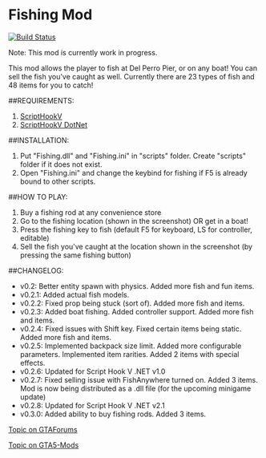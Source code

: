 # Fishing Mod
[![Build Status](https://ci.appveyor.com/api/projects/status/github/LibertyLocked/gtavmod_fishing?branch=master&svg=true)](https://ci.appveyor.com/project/LibertyLocked/gtavmod-fishing)

Note: This mod is currently work in progress.

This mod allows the player to fish at Del Perro Pier, or on any boat! You can sell the fish you've caught as well. Currently there are 23 types of fish and 48 items for you to catch!

##REQUIREMENTS:
1. [ScriptHookV](http://gtaforums.com/topic/788343-vrel-script-hook-v/)
2. [ScriptHookV DotNet](http://gtaforums.com/topic/789907-vrel-community-script-hook-v-net)

##INSTALLATION:
1. Put "Fishing.dll" and "Fishing.ini" in "scripts" folder. Create "scripts" folder if it does not exist. 
2. Open "Fishing.ini" and change the keybind for fishing if F5 is already bound to other scripts. 

##HOW TO PLAY:
1. Buy a fishing rod at any convenience store
2. Go to the fishing location (shown in the screenshot) OR get in a boat! 
3. Press the fishing key to fish (default F5 for keyboard, LS for controller, editable) 
4. Sell the fish you've caught at the location shown in the screenshot (by pressing the same fishing button) 

##CHANGELOG:
- v0.2: Better entity spawn with physics. Added more fish and fun items. 
- v0.2.1: Added actual fish models. 
- v0.2.2: Fixed prop being stuck (sort of). Added more fish and items.
- v0.2.3: Added boat fishing. Added controller support. Added more fish and items.
- v0.2.4: Fixed issues with Shift key. Fixed certain items being static. Added more fish and items.
- v0.2.5: Implemented backpack size limit. Added more configurable parameters. Implemented item rarities. Added 2 items with special effects. 
- v0.2.6: Updated for Script Hook V .NET v1.0
- v0.2.7: Fixed selling issue with FishAnywhere turned on. Added 3 items. Mod is now being distributed as a .dll file (for the upcoming minigame update)
- v0.2.8: Updated for Script Hook V .NET v2.1
- v0.3.0: Added ability to buy fishing rods. Added 3 items.

[Topic on GTAForums](http://www.gtaforums.com/topic/796967-vwip-fishing-mod)

[Topic on GTA5-Mods](https://www.gta5-mods.com/scripts/fishing-mod-libertylocked)
